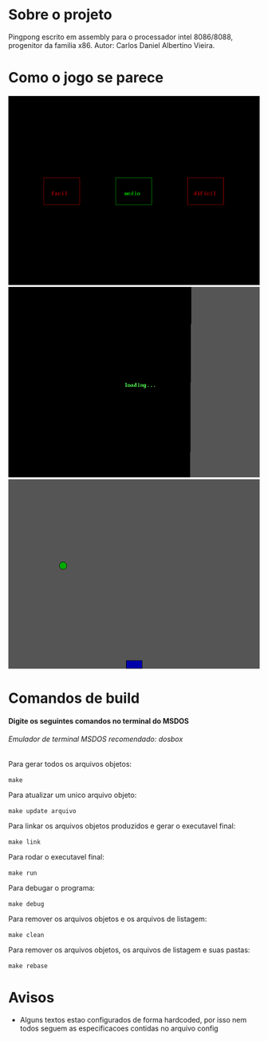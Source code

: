 # Sobre o projeto
Pingpong escrito em assembly para o processador intel 8086/8088, progenitor da familia x86. Autor: Carlos Daniel Albertino Vieira.

# Como o jogo se parece
<div>
<p align="center">
<img src="/ASSETS/menu.png" alt="Menu Inicial">
<img src="/ASSETS/loading-screen.png" alt="Tela de carregamento">
<img src="/ASSETS/gameplay.png" alt="Jogo">
</p>
</div>

# Comandos de build
#### Digite os seguintes comandos no terminal do MSDOS
###### Emulador de terminal MSDOS recomendado: dosbox

Para gerar todos os arquivos objetos:

`make`

Para atualizar um unico arquivo objeto:

`make update arquivo`

Para linkar os arquivos objetos produzidos e gerar o executavel final:

`make link`

Para rodar o executavel final:

`make run`

Para debugar o programa:

`make debug`

Para remover os arquivos objetos e os arquivos de listagem:

`make clean`

Para remover os arquivos objetos, os arquivos de listagem e suas pastas:

`make rebase`

# Avisos
- Alguns textos estao configurados de forma hardcoded, por isso nem todos seguem as especificacoes contidas no arquivo config
